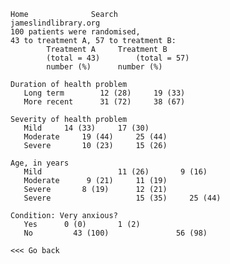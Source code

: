 

    Home              Search
    jameslindlibrary.org
    100 patients were randomised,
    43 to treatment A, 57 to treatment B:
            Treatment A     Treatment B
            (total = 43)        (total = 57)
            number (%)      number (%)
                    
    Duration of health problem              
       Long term        12 (28)     19 (33)
       More recent      31 (72)     38 (67)
                    
    Severity of health problem              
       Mild     14 (33)     17 (30)
       Moderate     19 (44)     25 (44)
       Severe       10 (23)     15 (26)
                    
    Age, in years               
       Mild                 11 (26)       9 (16)
       Moderate      9 (21)     11 (19)
       Severe       8 (19)      12 (21)
       Severe                   15 (35)     25 (44)
                    
    Condition: Very anxious?                
       Yes      0 (0)       1 (2)
       No         43 (100)               56 (98)
                    
    <<< Go back             

